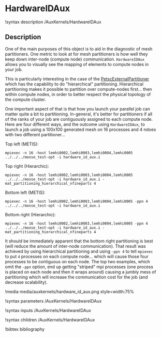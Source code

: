 # HardwareIDAux

!syntax description /AuxKernels/HardwareIDAux

## Description

One of the main purposes of this object is to aid in the diagnostic of mesh partitioners.  One metric to look at for mesh partitioners is how well they keep down inter-node (compute node) communication.  `HardwareIDAux` allows you to visually see the mapping of elements to compute nodes in your job.

This is particularly interesting in the case of the [PetscExternalPartitioner](PetscExternalPartitioner.md) which has the capability to do "hierarchical" partitioning.  Hierarchical partitioning makes it possible to partition over compute-nodes first... then within compute nodes, in order to better respect the physical topology of the compute cluster.

One important aspect of that is that how you launch your parallel job can matter quite a bit to partitioning.  In-general, it's better for partitioners if all of the ranks of your job are contiguously assigned to each compute node.  Here are four different ways, and the outcome using `HardwareIDAux`, to launch a job using a 100x100 generated mesh on 16 processes and 4 ndoes with two different partitioner...

Top left (METIS):

```
mpiexec -n 16 -host lemhi0002,lemhi0003,lemhi0004,lemhi0005 ../../../moose_test-opt -i hardware_id_aux.i
```

Top right (Hierarchic):

```
mpiexec -n 16 -host lemhi0002,lemhi0003,lemhi0004,lemhi0005 ../../../moose_test-opt -i hardware_id_aux.i -mat_partitioning_hierarchical_nfineparts 4
```

Bottom left (METIS):

```
mpiexec -n 16 -host lemhi0002,lemhi0003,lemhi0004,lemhi0005 -ppn 4 ../../../moose_test-opt -i hardware_id_aux.i
```

Bottom right (Hierarchic):

```
mpiexec -n 16 -host lemhi0002,lemhi0003,lemhi0004,lemhi0005 -ppn 4 ../../../moose_test-opt -i hardware_id_aux.i -mat_partitioning_hierarchical_nfineparts 4
```

It should be immediately apparent that the bottom right partitioning is best (will reduce the amount of inter-node communication).  That result was achieved by using hierarchical partitioning and using `-ppn 4` to tell `mpiexec` to put `4` processes on each compute node... which will cause those four processes to be contiguous on each node.  The top two examples, which omit the `-ppn` option, end up getting "striped" mpi processes (one process is placed on each node and then it wraps around) causing a jumbly mess of partitioning which will increase the communication cost for the job (and decrease scalability).

!media media/auxkernels/hardware_id_aux.png style=width:75%

!syntax parameters /AuxKernels/HardwareIDAux

!syntax inputs /AuxKernels/HardwareIDAux

!syntax children /AuxKernels/HardwareIDAux

!bibtex bibliography

